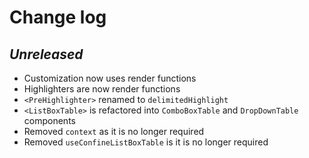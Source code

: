 # Change log

## _Unreleased_

- Customization now uses render functions
- Highlighters are now render functions
- `<PreHighlighter>` renamed to `delimitedHighlight`
- `<ListBoxTable>` is refactored into `ComboBoxTable` and `DropDownTable` components
- Removed `context` as it is no longer required
- Removed `useConfineListBoxTable` is it is no longer required
